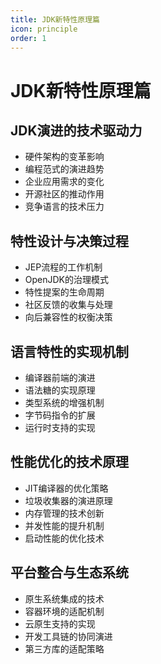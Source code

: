 ```yaml
---
title: JDK新特性原理篇
icon: principle
order: 1
---
```


# JDK新特性原理篇

## JDK演进的技术驱动力

- 硬件架构的变革影响
- 编程范式的演进趋势
- 企业应用需求的变化
- 开源社区的推动作用
- 竞争语言的技术压力

## 特性设计与决策过程

- JEP流程的工作机制
- OpenJDK的治理模式
- 特性提案的生命周期
- 社区反馈的收集与处理
- 向后兼容性的权衡决策

## 语言特性的实现机制

- 编译器前端的演进
- 语法糖的实现原理
- 类型系统的增强机制
- 字节码指令的扩展
- 运行时支持的实现

## 性能优化的技术原理

- JIT编译器的优化策略
- 垃圾收集器的演进原理
- 内存管理的技术创新
- 并发性能的提升机制
- 启动性能的优化技术

## 平台整合与生态系统

- 原生系统集成的技术
- 容器环境的适配机制
- 云原生支持的实现
- 开发工具链的协同演进
- 第三方库的适配策略
